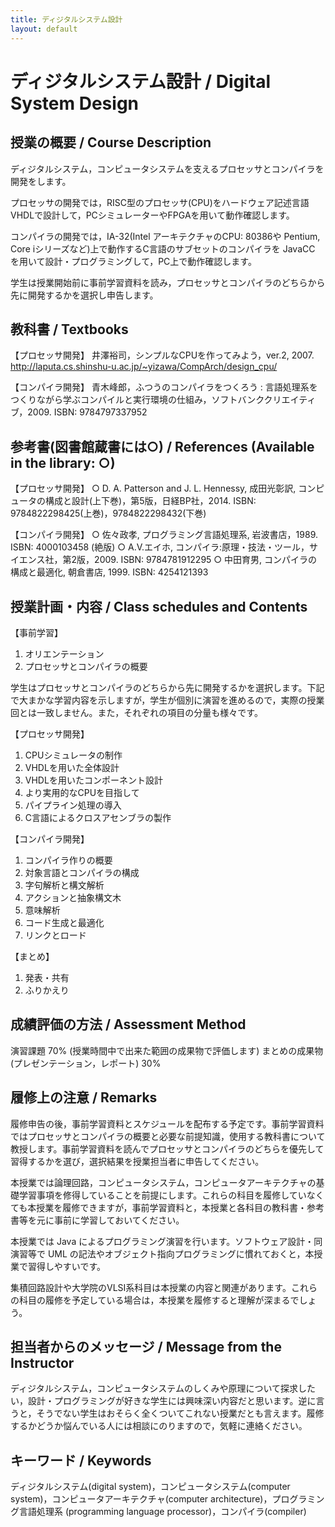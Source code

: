 ```yaml
---
title: ディジタルシステム設計
layout: default
---
```

# ディジタルシステム設計 / Digital System Design

## 授業の概要 / Course Description

ディジタルシステム，コンピュータシステムを支えるプロセッサとコンパイラを開発をします。

プロセッサの開発では，RISC型のプロセッサ(CPU)をハードウェア記述言語VHDLで設計して，PCシミュレーターやFPGAを用いて動作確認します。

コンパイラの開発では，IA-32(Intel アーキテクチャのCPU: 80386や Pentium, Core iシリーズなど)上で動作するC言語のサブセットのコンパイラを JavaCC を用いて設計・プログラミングして，PC上で動作確認します。

学生は授業開始前に事前学習資料を読み，プロセッサとコンパイラのどちらから先に開発するかを選択し申告します。

## 教科書 / Textbooks

【プロセッサ開発】
井澤裕司，シンプルなCPUを作ってみよう，ver.2, 2007. http://laputa.cs.shinshu-u.ac.jp/~yizawa/CompArch/design_cpu/

【コンパイラ開発】
青木峰郎，ふつうのコンパイラをつくろう : 言語処理系をつくりながら学ぶコンパイルと実行環境の仕組み，ソフトバンククリエイティブ，2009. ISBN: 9784797337952

## 参考書(図書館蔵書には○) / References (Available in the library: ○)

【プロセッサ開発】
○ D. A. Patterson and J. L. Hennessy, 成田光彰訳, コンピュータの構成と設計(上下巻)，第5版，日経BP社，2014. ISBN: 9784822298425(上巻)，9784822298432(下巻) 

【コンパイラ開発】
○ 佐々政孝, プログラミング言語処理系, 岩波書店，1989. ISBN: 4000103458 (絶版) 
○ A.V.エイホ, コンパイラ:原理・技法・ツール，サイエンス社，第2版，2009. ISBN: 9784781912295
○ 中田育男, コンパイラの構成と最適化, 朝倉書店, 1999. ISBN: 4254121393

## 授業計画・内容 / Class schedules and Contents

【事前学習】

1. オリエンテーション
2. プロセッサとコンパイラの概要

学生はプロセッサとコンパイラのどちらから先に開発するかを選択します。下記で大まかな学習内容を示しますが，学生が個別に演習を進めるので，実際の授業回とは一致しません。また，それぞれの項目の分量も様々です。

【プロセッサ開発】

1. CPUシミュレータの制作
2. VHDLを用いた全体設計
3. VHDLを用いたコンポーネント設計
4. より実用的なCPUを目指して
5. パイプライン処理の導入
6. C言語によるクロスアセンブラの製作

【コンパイラ開発】

1. コンパイラ作りの概要
2. 対象言語とコンパイラの構成
3. 字句解析と構文解析
4. アクションと抽象構文木
5. 意味解析
6. コード生成と最適化
7. リンクとロード

【まとめ】

1. 発表・共有
2. ふりかえり

## 成績評価の方法 / Assessment Method

演習課題 70% (授業時間中で出来た範囲の成果物で評価します)
まとめの成果物(プレゼンテーション，レポート) 30%

## 履修上の注意 / Remarks

履修申告の後，事前学習資料とスケジュールを配布する予定です。事前学習資料ではプロセッサとコンパイラの概要と必要な前提知識，使用する教科書について教授します。事前学習資料を読んでプロセッサとコンパイラのどちらを優先して習得するかを選び，選択結果を授業担当者に申告してください。

本授業では論理回路，コンピュータシステム，コンピュータアーキテクチャの基礎学習事項を修得していることを前提にします。これらの科目を履修していなくても本授業を履修できますが，事前学習資料と，本授業と各科目の教科書・参考書等を元に事前に学習しておいてください。

本授業では Java によるプログラミング演習を行います。ソフトウェア設計・同演習等で UML の記法やオブジェクト指向プログラミングに慣れておくと，本授業で習得しやすいです。

集積回路設計や大学院のVLSI系科目は本授業の内容と関連があります。これらの科目の履修を予定している場合は，本授業を履修すると理解が深まるでしょう。

## 担当者からのメッセージ / Message from the Instructor

ディジタルシステム，コンピュータシステムのしくみや原理について探求したい，設計・プログラミングが好きな学生には興味深い内容だと思います。逆に言うと，そうでない学生はおそらく全くついてこれない授業だとも言えます。履修するかどうか悩んでいる人には相談にのりますので，気軽に連絡ください。

## キーワード / Keywords

ディジタルシステム(digital system)，コンピュータシステム(computer system)，コンピュータアーキテクチャ(computer architecture)，プログラミング言語処理系 (programming language processor)，コンパイラ(compiler)

